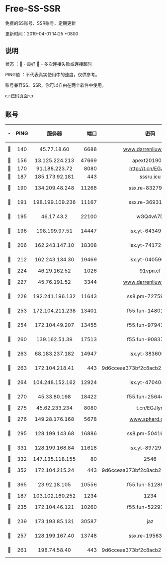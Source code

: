 # Free-SS-SSR

免费的SS账号、SSR账号，定期更新

更新时间：2019-04-01 14:25 +0800

## 说明

状态     ：🙂 - 良好 🙁 - 多次连接失败或连接超时

PING值   ：不代表真实使用中的速度，仅供参考。

账号兼容SS、SSR，你可以自由在两个软件中使用。

👉[扫码页面](https://liesauer.github.io/Free-SS-SSR/)👈

## 账号

|-|PING|服务器|端口|密码|加密方式|区域|
|:----:|:----:|:-----:|-----:|:----:|:----:|:----:|
|🙂|140|45.77.18.60|6688|www.darrenliuwei.com|aes-256-cfb|JP|
|🙂|156|13.125.224.213|47669|apext2019001|chacha20|KR|
|🙂|170|91.188.223.72|8080|http://t.cn/EGJIyrl|rc4-md5|RU|
|🙂|187|185.173.92.181|443|sssru.icu|rc4-md5|RU|
|🙂|190|134.209.48.248|11268|ssx.re-83279244|aes-256-cfb|US|
|🙂|191|198.199.109.236|11167|ssx.re-36931734|aes-256-cfb|US|
|🙂|195|46.17.43.2|22100|wGQ4vA7D|aes-256-gcm|RU|
|🙂|196|198.199.97.51|14447|isx.yt-64349334|aes-256-cfb|US|
|🙂|206|162.243.147.10|18308|isx.yt-74172244|aes-256-cfb|US|
|🙂|212|162.243.134.30|19469|isx.yt-04059009|aes-256-cfb|US|
|🙂|224|46.29.162.52|1026|91vpn.cf|rc4-md5|RU|
|🙂|227|45.76.191.52|3344|www.darrenliuwei.com|aes-256-cfb|AU|
|🙂|228|192.241.196.132|11643|ss8.pm-72759398|aes-256-cfb|US|
|🙂|253|172.104.211.238|13401|f55.fun-14801280|aes-256-cfb|US|
|🙂|254|172.104.49.207|13455|f55.fun-97947555|aes-256-cfb|SG|
|🙂|260|139.162.51.39|17513|f55.fun-90837350|aes-256-cfb|SG|
|🙂|263|68.183.237.182|14947|isx.yt-38360032|aes-256-cfb|SG|
|🙂|263|172.104.218.41|443|9d6cceaa373bf2c8acb22e60b6a58be6|aes-256-cfb|US|
|🙂|264|104.248.152.162|12924|isx.yt-47040451|aes-256-cfb|SG|
|🙂|270|45.33.80.198|18422|f55.fun-25644172|aes-256-cfb|US|
|🙂|275|45.62.233.234|8080|t.cn/EGJIyrl|rc4-md5|CA|
|🙂|276|149.28.176.168|5678|www.sphard.com|aes-256-cfb|SG|
|🙂|295|128.199.143.68|16886|ss8.pm-50416761|aes-256-cfb|SG|
|🙂|331|128.199.168.84|11618|isx.yt-89729169|aes-256-cfb|SG|
|🙂|332|147.135.118.155|80|2546|chacha20|US|
|🙂|352|172.104.215.24|443|9d6cceaa373bf2c8acb22e60b6a58be6|aes-256-cfb|US|
|🙂|365|23.92.18.105|10556|f55.fun-51288574|aes-256-cfb|US|
|🙂|187|103.102.160.252|1234|1234|rc4-md5|JP|
|🙂|235|172.104.46.121|10260|f55.fun-52291486|aes-256-cfb|SG|
|🙂|239|173.193.85.131|30587|jaz|aes-256-cfb|US|
|🙂|257|128.199.167.40|13748|ssx.re-19563702|aes-256-cfb|SG|
|🙂|261|198.74.58.40|443|9d6cceaa373bf2c8acb22e60b6a58be6|aes-256-cfb|US|
